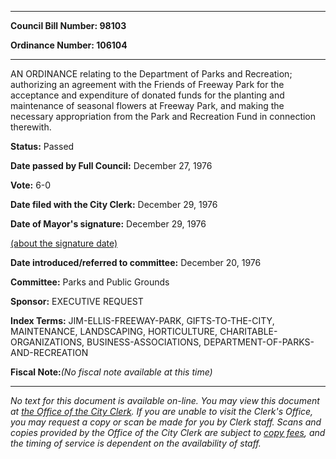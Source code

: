 

********

**Council Bill Number: 98103**
   
**Ordinance Number: 106104**
********

 AN ORDINANCE relating to the Department of Parks and Recreation; authorizing an agreement with the Friends of Freeway Park for the acceptance and expenditure of donated funds for the planting and maintenance of seasonal flowers at Freeway Park, and making the necessary appropriation from the Park and Recreation Fund in connection therewith.

**Status:** Passed
   
**Date passed by Full Council:** December 27, 1976
   
**Vote:** 6-0
   
**Date filed with the City Clerk:** December 29, 1976
   
**Date of Mayor's signature:** December 29, 1976
   
[(about the signature date)](/~public/approvaldate.htm)
   
   
   
**Date introduced/referred to committee:** December 20, 1976
   
**Committee:** Parks and Public Grounds
   
**Sponsor:** EXECUTIVE REQUEST
   
   
**Index Terms:** JIM-ELLIS-FREEWAY-PARK, GIFTS-TO-THE-CITY, MAINTENANCE, LANDSCAPING, HORTICULTURE, CHARITABLE-ORGANIZATIONS, BUSINESS-ASSOCIATIONS, DEPARTMENT-OF-PARKS-AND-RECREATION

**Fiscal Note:**_(No fiscal note available at this time)_
********

_No text for this document is available on-line. You may view this document at [the Office of the City Clerk](http://www.seattle.gov/leg/clerk/contactUs.htm). If you are unable to visit the Clerk's Office, you may request a copy or scan be made for you by Clerk staff. Scans and copies provided by the Office of the City Clerk are subject to [copy fees](http://clerk.seattle.gov/~public/clerkfees.htm), and the timing of service is dependent on the availability of staff._

